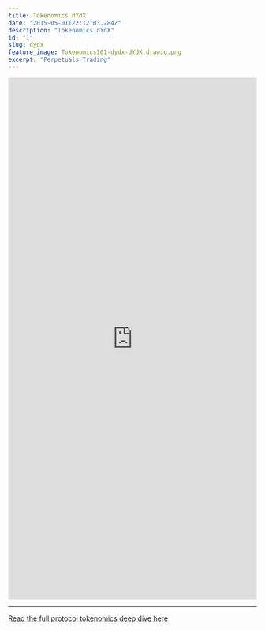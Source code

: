 ```yaml
---
title: Tokenomics dYdX
date: "2015-05-01T22:12:03.284Z"
description: "Tokenomics dYdX"
id: "1"
slug: dydx
feature_image: Tokenomics101-dydx-dYdX.drawio.png
excerpt: "Perpetuals Trading"
---
```


<iframe frameborder="0" style="width:100%;height:1056px;" src="https://viewer.diagrams.net/?tags=%7B%7D&highlight=0000ff&edit=_blank&layers=1&nav=1&title=Tokenomics101%20dydx.drawio#Uhttps%3A%2F%2Fdrive.google.com%2Fuc%3Fid%3D1cqj6lc92jollTwRDGR6ighl5F54K-ysr%26export%3Ddownload"></iframe>

---

[Read the full protocol tokenomics deep dive here](https://tokenomicsdao.substack.com/p/tokenomics-101-dydx)